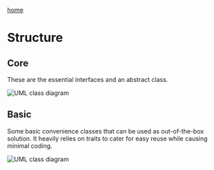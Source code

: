 [home](../README.md)

# Structure

## Core

These are the essential interfaces and an abstract class.

![UML class diagram](http://plantuml.com/plantuml/svg/ZLRRZjem47tdAopr9MWLFY12I6sNLT4-R0LKVUXs9HCFmMfYfuw1eXN_tidTiHqMdY1pvipbp4muS0O4ibnVI0RP3bGnoMdyXoP0NibypeK69MYwM93t2S5FzM1FOo0h_4ArL9-JH452DLZsHtoqvHcisYUJQqVz33az2_wwFVDK0skuwQxGYiQQT9HhANLZB3_lBU9AFj4yJoz1z2WpoiNo149FevFap0jM44l5jWUgWwZ2VgUNL59ck5pTzEbNgXG7PMJma43h6qm7L7wIFZlBiXIQwyitNc07BrxRYg4NtsDyhtaDUr0WyFSmkrMLc8_1JcxvzuWrxj810-33j0YYZFy3RCzEojJlNDRqvLYOlemNETNneUdnHYkWsOqME-spJ1jvL36mkXXp30fDDO-lvA7KLHHeFcfuKZ8Bea5V6uK6F8DchQkvG5C9Arf5wyJ7KzuWzw1fE8iWs5ZP5KI1nb4wGU1eStVGqcwBtUmWPhvLz8JRM-evDyPkuMLyaYcpbE-RUXHxD0SHRWyNoJHgmNtaoZvj0Du0RNcbtuW6FRXMmPv4GvuNWT7SU-8Bl8PS5hmKt-IgzdMqy_xnA6Yfrkr2RWptJovkjVZCou71-qAHfCNsmKlpZnohhX16WDlvaBVPR7WzAoVpbhs5eNEMx8lYmnWYtKlXtZXpaaSGtL7gxTOTwuPt566Hs6UcayPhTTvhFSpOKL-zTmozJxAFFNlN9b4o3qDfocharFUYHbcPEZhK87-wXiechc-3ivGrh1-MiQeHPkog6ymxnyCMZ4FQocO8QLzKHeUQUQiOndHoMjbnLTVV5yinUpZicZzOPyjZfENXhmDdIFGxzFmfk_u7)

## Basic

Some basic convenience classes that can be used as out-of-the-box solution. It heavily relies on traits to cater for easy reuse while causing minimal coding.

![UML class diagram](http://plantuml.com/plantuml/svg/ZLVRZjCm47tlLmJrfQLRtWcX4YnRg10NBLrMOY_8ZQUjHM87szbILVrtR3SNnqwQpLliCpF7PovnNc1O4mg1v8Z888f6oujWYF5gzVhrU3ORR0c60D9CxeCKqXLmCSXG_0Tj8FWC6TfHSh_SaKG23Ww3G3s4Ik1h54FmWQM8qAideDBPkQAIoFq2gnso9i3TxRyvacYLWBkkNVsG751gTj1AADQn3DvjDXmsIC8rOt9mx69u_nu94XSyumG9KLlUvAGyWNwckNeFzUAY35_l_VuTCwf2vx4SDJ7Z2dGG4aaI7uD9hFWgPeXYbex6eO1atOBAwPebU1GgjuHknk5SlLKIw6S2IfL4ZCAK_0Cy3bUC9VMcCHuNrcRvQ9roaQQv4VGdIdAmZZc98efIcCrENeE3ueePJVR72Z8abCYIrqLGXdzY13-Jsux8RHHzDN4gI9EIn_W7IRC4h0goSmD5-OIjTMGW6Ted32c4jlr-UgbtESICOy3VQFX1vMP9Kl3JF6casNQaL70ZgoNFKrqCamt8XSvF9s6DABnhM1jh3RckY2jKEtLVHQjj6YhgPH4Ypj6-uz1cppc6YeKauoh-agCdDGzq4YChKpEFnfMfZXi1ufPGV9CLi-RGNp-sbtTPbkmlKPA8sotGBo2t37kUXaYZHg75nwdLGparZi5mfnn5KI7qSf-P0hN5jsnjAX_hJ1YqM8XBHjTaatEjXiUgQlCXrBcuDAxU-aaAGnFbJNqetWYcREuUthJMnGbGLf0rAXlJe2Y_M75YT26Md3mHb7YifyJlC8jKipqSt7Dht-Qb3w4S4fbBc7EMBiH96bzEAuNFP54FMkv4AQq-4Q7AUbzAnt8UAptDLYjJZfTR97LHswcVArQC4n1dQW0NVLiMGDN7vKWi2g3Dj2xhPlbOzTvjBLMGNunwWVMQQzLMSsq9w1zjThPwktDu-bfwestE-5UswnnwjcdjsvlQ_eWEFVbS1NIMUuP2TGyvEMlUHWp25ITuVFMgUVSumSgBZzbl-KJQern3lDbXKFPdiqQvPspG31wdqrRw1jasUQVJbvq6VVFnd6tNT3fdqpav-epwchZ3l4fMuwislLENPSN-OTggs1afQyCUvPwdRkskGyppGjVcNRhsYDvqqADnHuDOJfg_0tMFs12d0-m-iM1k2zYDOcVFJtRpFy5Ms6zIvxPjWTlRrR-bUIOkSVzwx9au_qJ_0G00)
